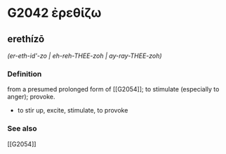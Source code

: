 # G2042 ἐρεθίζω

## erethízō

_(er-eth-id'-zo | eh-reh-THEE-zoh | ay-ray-THEE-zoh)_

### Definition

from a presumed prolonged form of [[G2054]]; to stimulate (especially to anger); provoke.

- to stir up, excite, stimulate, to provoke

### See also

[[G2054]]

